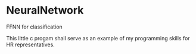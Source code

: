 # NeuralNetwork
FFNN for classification

This little c progam shall serve as an example of my programming skills for HR representatives.

